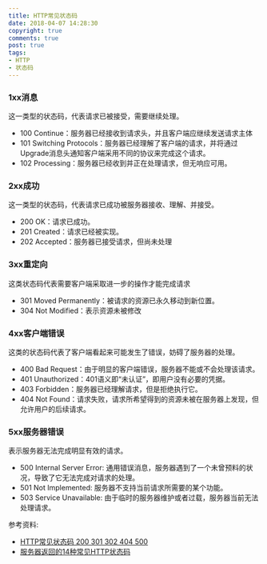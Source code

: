```yaml
---
title: HTTP常见状态码
date: 2018-04-07 14:28:30
copyright: true
comments: true
post: true
tags: 
- HTTP
- 状态码
---
```


### 1xx消息

这一类型的状态码，代表请求已被接受，需要继续处理。

- 100 Continue：服务器已经接收到请求头，并且客户端应继续发送请求主体
- 101 Switching Protocols：服务器已经理解了客户端的请求，并将通过Upgrade消息头通知客户端采用不同的协议来完成这个请求。
- 102 Processing：服务器已经收到并正在处理请求，但无响应可用。

### 2xx成功
这一类型的状态码，代表请求已成功被服务器接收、理解、并接受。

- 200 OK：请求已成功。
- 201 Created：请求已经被实现。
- 202 Accepted：服务器已接受请求，但尚未处理

### 3xx重定向

这类状态码代表需要客户端采取进一步的操作才能完成请求

- 301 Moved Permanently：被请求的资源已永久移动到新位置。
- 304 Not Modified：表示资源未被修改

### 4xx客户端错误

这类的状态码代表了客户端看起来可能发生了错误，妨碍了服务器的处理。

- 400 Bad Request：由于明显的客户端错误，服务器不能或不会处理该请求。
- 401 Unauthorized：401语义即“未认证”，即用户没有必要的凭据。
- 403 Forbidden：服务器已经理解请求，但是拒绝执行它。
- 404 Not Found：请求失败，请求所希望得到的资源未被在服务器上发现，但允许用户的后续请求。

### 5xx服务器错误
表示服务器无法完成明显有效的请求。

- 500 Internal Server Error: 通用错误消息，服务器遇到了一个未曾预料的状况，导致了它无法完成对请求的处理。
- 501 Not Implemented: 服务器不支持当前请求所需要的某个功能。
- 503 Service Unavailable: 由于临时的服务器维护或者过载，服务器当前无法处理请求。



参考资料:

- [HTTP常见状态码 200 301 302 404 500](http://www.cnblogs.com/starof/p/5035119.html)
- [服务器返回的14种常见HTTP状态码](https://blog.csdn.net/q1056843325/article/details/53147180)
